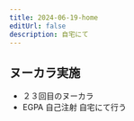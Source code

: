 ```yaml
---
title: 2024-06-19-home
editUrl: false
description: 自宅にて
---
```


## ヌーカラ実施

* ２３回目のヌーカラ
* EGPA 自己注射 自宅にて行う
